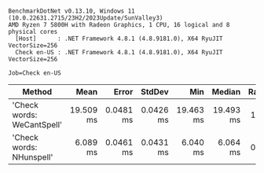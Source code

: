 ```

BenchmarkDotNet v0.13.10, Windows 11 (10.0.22631.2715/23H2/2023Update/SunValley3)
AMD Ryzen 7 5800H with Radeon Graphics, 1 CPU, 16 logical and 8 physical cores
  [Host]      : .NET Framework 4.8.1 (4.8.9181.0), X64 RyuJIT VectorSize=256
  Check en-US : .NET Framework 4.8.1 (4.8.9181.0), X64 RyuJIT VectorSize=256

Job=Check en-US  

```
| Method                     | Mean      | Error     | StdDev    | Min       | Median    | Ratio |
|--------------------------- |----------:|----------:|----------:|----------:|----------:|------:|
| &#39;Check words: WeCantSpell&#39; | 19.509 ms | 0.0481 ms | 0.0426 ms | 19.463 ms | 19.493 ms |  1.00 |
| &#39;Check words: NHunspell&#39;   |  6.089 ms | 0.0461 ms | 0.0431 ms |  6.040 ms |  6.064 ms |  0.31 |
